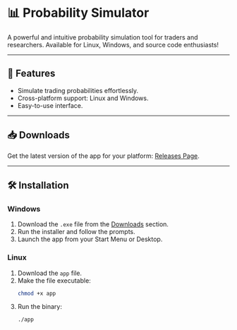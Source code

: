 # 📊 Probability Simulator

A powerful and intuitive probability simulation tool for traders and researchers. Available for Linux, Windows, and source code enthusiasts!

---

## 🚀 Features
- Simulate trading probabilities effortlessly.
- Cross-platform support: Linux and Windows.
- Easy-to-use interface.

---

## 📥 Downloads

Get the latest version of the app for your platform:  [Releases Page](https://github.com/MR-5OBOT/probability-simulator/releases/).

---

## 🛠️ Installation

### Windows
1. Download the `.exe` file from the [Downloads](#downloads) section.
2. Run the installer and follow the prompts.
3. Launch the app from your Start Menu or Desktop.

### Linux
1. Download the `app` file.
2. Make the file executable:
   ```bash
   chmod +x app

3. Run the binary:
   ``` bash  
   ./app
